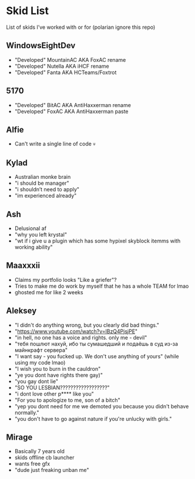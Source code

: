 # Skid List
List of skids I’ve worked with or for
(polarian ignore this repo)

## WindowsEightDev
- "Developed" MountainAC AKA FoxAC rename
- "Developed" Nutella AKA iHCF rename
- "Developed" Fanta AKA HCTeams/Foxtrot

## 5170
- "Developed" BitAC AKA AntiHaxxerman rename
- "Developed" FoxAC AKA AntiHaxxerman paste

## Alfie
- Can't write a single line of code :skull:

## Kylad
- Australian monke brain
- "i should be manager"
- "i shouldn’t need to apply"
- "im experienced already"

## Ash
- Delusional af
- "why you left krystal"
- "wt if i give u a plugin which has some hypixel skyblock itemms with working ability"

## Maaxxxii
- Claims my portfolio looks "Like a griefer"?
- Tries to make me do work by myself that he has a whole TEAM for lmao
- ghosted me for like 2 weeks

## Aleksey
- "I didn't do anything wrong, but you clearly did bad things."
- "https://www.youtube.com/watch?v=lBzQ4PjsjPE"
- "in hell, no one has a voice and rights. only me - devil"
- "тебя пошлют нахуй, ибо ты сумашедший и подаёшь в суд из-за майнкрафт сервера"
- "I want say - you fucked up. We don't use anything of yours" (while using my code lmao)
- "I wish you to burn in the cauldron"
- "ye you dont have rights there gay)"
- "you gay dont lie"
- "SO YOU LESBIAN??????????????????"
- "i dont love other p**** like you"
- "For you to apologize to me, son of a bitch"
- "yep you dont need for me we demoted you because you didn't behave normally."
- "you don't have to go against nature if you're unlucky with girls."

## Mirage
- Basically 7 years old
- skids offline cb launcher 
- wants free gfx
- "dude just freaking unban me" 
